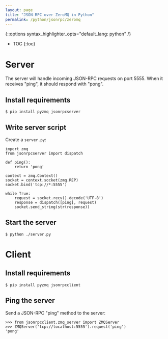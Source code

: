 ```yaml
---
layout: page
title: "JSON-RPC over ZeroMQ in Python"
permalink: /python/jsonrpc/zeromq
---
```

{::options syntax_highlighter_opts="default_lang: python" /}

* TOC
{:toc}

Server
======

The server will handle incoming JSON-RPC requests on port 5555.
When it receives "ping", it should respond with "pong".

Install requirements
--------------------

``` shell
$ pip install pyzmq jsonrpcserver
```

Write server script
-------------------

Create a `server.py`:

    import zmq
    from jsonrpcserver import dispatch

    def ping():
        return 'pong'

    context = zmq.Context()
    socket = context.socket(zmq.REP)
    socket.bind('tcp://*:5555')

    while True:
        request = socket.recv().decode('UTF-8')
        response = dispatch([ping], request)
        socket.send_string(str(response))

Start the server
----------------

``` shell
$ python ./server.py
```

Client
======

Install requirements
--------------------

``` shell
$ pip install pyzmq jsonrpcclient
```

Ping the server
---------------

Send a JSON-RPC "ping" method to the server:

    >>> from jsonrpcclient.zmq_server import ZMQServer
    >>> ZMQServer('tcp://localhost:5555').request('ping')
    'pong'
